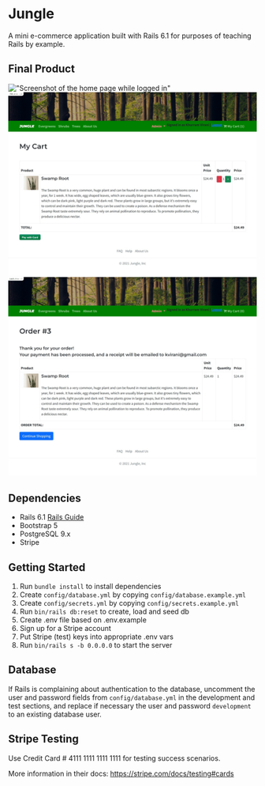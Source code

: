 # Jungle

A mini e-commerce application built with Rails 6.1 for purposes of teaching Rails by example.

## Final Product

!["Screenshot of the home page while logged in"](https://github.com/SpencerHahmo/jungle-rails/blob/master/docs/home_page_logged_in.png?raw=true)
!["screenshot of the cart"](https://github.com/SpencerHahmo/jungle-rails/blob/master/docs/non_empty_cart.png?raw=true)
!["Screenshot of the order"](https://github.com/SpencerHahmo/jungle-rails/blob/master/docs/complete_order.png?raw=true)

## Dependencies

- Rails 6.1 [Rails Guide](http://guides.rubyonrails.org/v6.1/)
- Bootstrap 5
- PostgreSQL 9.x
- Stripe

## Getting Started
1. Run `bundle install` to install dependencies
2. Create `config/database.yml` by copying `config/database.example.yml`
3. Create `config/secrets.yml` by copying `config/secrets.example.yml`
4. Run `bin/rails db:reset` to create, load and seed db
5. Create .env file based on .env.example
6. Sign up for a Stripe account
7. Put Stripe (test) keys into appropriate .env vars
8. Run `bin/rails s -b 0.0.0.0` to start the server

## Database

If Rails is complaining about authentication to the database, uncomment the user and password fields from `config/database.yml` in the development and test sections, and replace if necessary the user and password `development` to an existing database user.

## Stripe Testing

Use Credit Card # 4111 1111 1111 1111 for testing success scenarios.

More information in their docs: <https://stripe.com/docs/testing#cards>